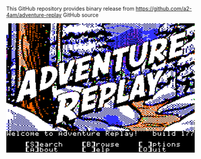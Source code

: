 This GitHub repository provides binary release from https://github.com/a2-4am/adventure-replay GitHub source 

![Adventure Replay build 177](https://github.com/appleiifanclub/a2-4am_adventure-replay_bin/blob/f5c3fc4d4ffb864e262a6d1456c4b5a1794ed01f/image/Adventure%20Replay%20build%20177.png?raw=true)
